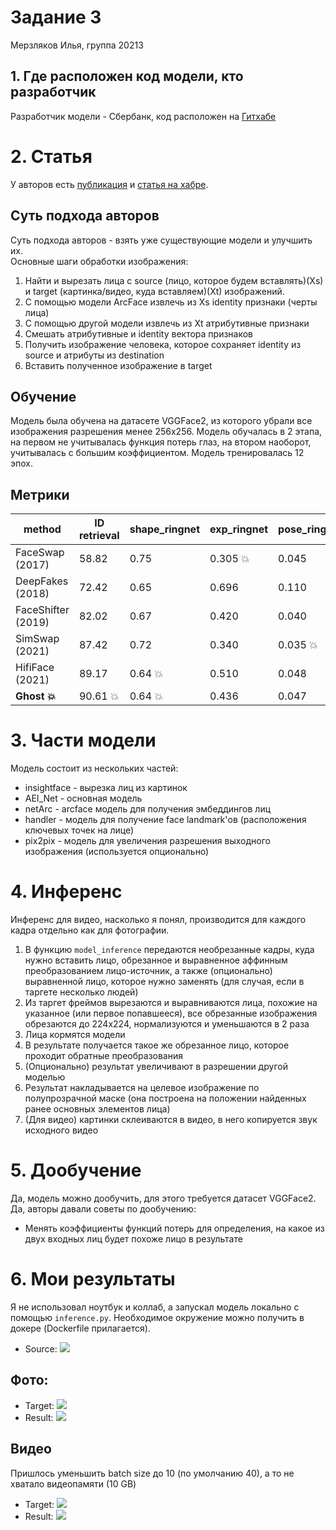 # Задание 3
Мерзляков Илья, группа 20213

## 1. Где расположен код модели, кто разработчик
Разработчик модели - Сбербанк, код расположен на [Гитхабе](https://github.com/ai-forever/ghost)
# 2. Статья
У авторов есть [публикация](https://ieeexplore.ieee.org/abstract/document/9851423) и [статья на хабре](https://habr.com/ru/companies/sberbank/articles/645919/).

## Суть подхода авторов
Суть подхода авторов - взять уже существующие модели и улучшить их.  
Основные шаги обработки изображения:
1. Найти и вырезать лица с  source (лицо, которое будем вставлять)(Xs) и target (картинка/видео, куда вставляем)(Xt) изображений.
3. С помощью модели ArcFace извлечь из Xs identity признаки (черты лица)
3. С помощью другой модели извлечь из Xt атрибутивные признаки
7. Смешать атрибутивные и identity вектора признаков
2. Получить изображение человека, которое сохраняет identity из source и атрибуты из destination
7. Вставить полученное изображение в target

## Обучение
Модель была обучена на датасете VGGFace2, из которого убрали все изображения разрешения менее 256x256. Модель обучалась в 2 этапа, на первом не учитывалась функция потерь глаз, на втором наоборот, учитывалась с большим коэффициентом. Модель тренировалась 12 эпох.

## Метрики
| method             | ID retrieval | shape_ringnet | exp_ringnet | pose_ringnet | poseHN  | eye_ldmk |
|--------------------|--------------|---------------|-------------|--------------|---------|----------|
| FaceSwap (2017)    | 58.82        | 0.75          | 0.305 💥    | 0.045        | 1.94    | 4.22     |
| DeepFakes (2018)   | 72.42        | 0.65          | 0.696       | 0.110        | 7.35    | 11.6     |
| FaceShifter (2019) | 82.02        | 0.67          | 0.420       | 0.040        | 1.93 💥 | 2.48     |
| SimSwap (2021)     | 87.42        | 0.72          | 0.340       | 0.035 💥     | 2.13    | 2.91     |
| HifiFace (2021)    | 89.17        | 0.64 💥       | 0.510       | 0.048        | 2.13    | 2.04     |
| **Ghost 💥**       | 90.61 💥     | 0.64 💥       | 0.436       | 0.047        | 2.26    | 2.02 💥  |

# 3. Части модели
Модель состоит из нескольких частей:
* insightface - вырезка лиц из картинок
* AEI_Net - основная модель
* netArc - arcface модель для получения эмбеддингов лиц
* handler - модель для получение face landmark'ов (расположения ключевых точек на лице)
* pix2pix - модель для увеличения разрешения выходного изображения (используется опционально)

# 4. Инференс
Инференс для видео, насколько я понял, производится для каждого кадра отдельно как для фотографии.
1. В функцию ```model_inference``` передаются необрезанные кадры, куда нужно вставить лицо, обрезанное и выравненное аффинным преобразованием лицо-источник, а также (опционально) выравненной лицо, которое нужно заменять (для случая, если в таргете несколько людей)
1. Из таргет фреймов вырезаются и выравниваются лица, похожие на указанное (или первое попавшееся), все обрезанные изображения обрезаются до 224х224, нормализуются и уменьшаются в 2 раза
1. Лица кормятся модели
1. В результате получается такое же обрезанное лицо, которое проходит обратные преобразования
1. (Опционально) результат увеличивают в разрешении другой моделью
1. Результат накладывается на целевое изображение по полупрозрачной маске (она построена на положении найденных ранее основных элементов лица)
1. (Для видео) картинки склеиваются в видео, в него копируется звук исходного видео

# 5. Дообучение
Да, модель можно дообучить, для этого требуется датасет VGGFace2.
Да, авторы давали советы по дообучению:
* Менять коэффициенты функций потерь для определения, на какое из двух входных лиц будет похоже лицо в результате

# 6. Мои результаты
Я не использовал ноутбук и коллаб, а запускал модель локально с помощью ```inference.py```. Необходимое окружение можно получить в докере (Dockerfile прилагается).

* Source: ![](source.jpg)
## Фото:
* Target: ![](image_target.jpg)
* Result: ![](image_result.jpg)
## Видео
Пришлось уменьшить batch size до 10 (по умолчанию 40), а то не хватало видеопамяти (10 GB)
* Target: ![](video_target.gif)
* Result: ![](video_result.gif)